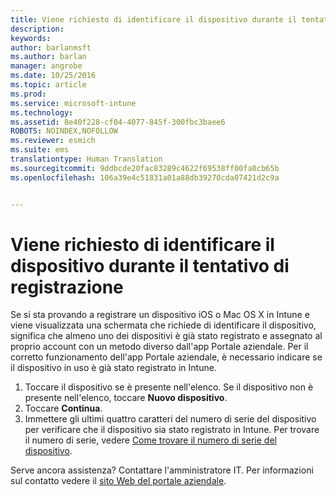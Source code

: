 ```yaml
---
title: Viene richiesto di identificare il dispositivo durante il tentativo di registrazione | Microsoft Intune
description: 
keywords: 
author: barlanmsft
ms.author: barlan
manager: angrobe
ms.date: 10/25/2016
ms.topic: article
ms.prod: 
ms.service: microsoft-intune
ms.technology: 
ms.assetid: 8e40f228-cf04-4077-845f-300fbc3baee6
ROBOTS: NOINDEX,NOFOLLOW
ms.reviewer: esmich
ms.suite: ems
translationtype: Human Translation
ms.sourcegitcommit: 9ddbcde20fac83289c4622f69538ff00fa0cb65b
ms.openlocfilehash: 106a39e4c51831a01a88db39270cda07421d2c9a


---
```



# <a name="you-are-asked-to-identify-your-device-when-youre-trying-to-enroll"></a>Viene richiesto di identificare il dispositivo durante il tentativo di registrazione

Se si sta provando a registrare un dispositivo iOS o Mac OS X in Intune e viene visualizzata una schermata che richiede di identificare il dispositivo, significa che almeno uno dei dispositivi è già stato registrato e assegnato al proprio account con un metodo diverso dall'app Portale aziendale. Per il corretto funzionamento dell'app Portale aziendale, è necessario indicare se il dispositivo in uso è già stato registrato in Intune.

1. Toccare il dispositivo se è presente nell'elenco. Se il dispositivo non è presente nell'elenco, toccare **Nuovo dispositivo**.
2. Toccare **Continua**.
3. Immettere gli ultimi quattro caratteri del numero di serie del dispositivo per verificare che il dispositivo sia stato registrato in Intune. Per trovare il numero di serie, vedere [Come trovare il numero di serie del dispositivo](how-do-i-find-the-serial-number-on-my-device-ios.md).

Serve ancora assistenza? Contattare l'amministratore IT. Per informazioni sul contatto vedere il [sito Web del portale aziendale](http://portal.manage.microsoft.com).



<!--HONumber=Nov16_HO2-->


